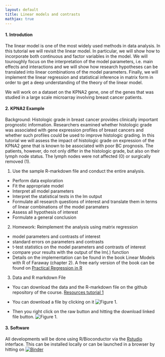 ```yaml
---
layout: default
title: Linear models and contrasts
mathjax: true
---
```

#### 1. Introdution

The linear model is one of the most widely used methods in data analysis. In this tutorial we will revisit the linear model. In particular, we will show how to incorporate both continuous and factor variables in the model. We will touroughly focus on the interpretation of the model parameters, i.e. main effects and interactions and we will show how research hypotheses can be translated into linear combinations of the model parameters.
Finally, we will implement the linear regression and statistical inference in matrix form in order to get a deep understanding of the theory of the linear model.

We will work on a dataset on the KPNA2 gene, one of the genes that was studied in a large scale microarray involving breast cancer patients.

#### 2. KPNA2 Example

Background: Histologic grade in breast cancer provides clinically important prognostic information. Researchers examined whether histologic grade was associated with gene expression profiles of breast cancers and whether such profiles could be used to improve histologic grading. In this tutorial we will assess the impact of histologic grade on expression of the KPNA2 gene that is known to be associated with poor BC prognosis.
The patients, however, do not only differ in the histologic grade, but also on their lymph node status. The lymph nodes were not affected (0) or surgically removed (1).

 1. Use the sample R-markdown file and conduct the entire analysis.
  - Perform data exploration
  - Fit the appropriate model
  - Interpret all model parameters
  - Interpret the statistical tests in the lm output
  - Formulate all research questions of interest and translate them in terms of linear combinations of the model paramaters
  - Assess all hypothesis of interest
  - Formulate a general conclusion

2. Homework: Reimplement the analysis using matrix regression
 - model parameters and contrasts of interest
 - standard errors on parameters and contrasts
 - t-test statistics on the model parameters and contrasts of interest
 - compare your results with the output of the lm(.) function
 - Details on the implementation can be found in the book Linear Models with R of Faraway (chapter 2). A free early version of the book can be found on [Practical Regression in R](http://www.maths.bath.ac.uk/~jjf23/book/)

3. Data and R markdown File
 - You can download the data and the R-markdown file on the github repository of the course. [Resources tutorial 1](https://github.com/statOmics/statisticalGenomicsCourse2018/tree/master/tutorial1)
 - You can download a file by clicking on it
 ![Figure 1.](./figs/downloadFileFig1.png)

 - Then you right click on the raw button and hitting the download linked file button.
 ![Figure 1.](./figs/downloadFileFig2.png)




#### 3. Software
All developments will be done using R/Bioconductor via the [Rstudio](https://www.rstudio.com) interface. This can be installed locally or can be launched in a browser by hitting on
[![Binder](http://mybinder.org/badge.svg)](https://mybinder.org/v2/gh/statOmics/statisticalGenomicsCourse2018/master?urlpath=rstudio)

